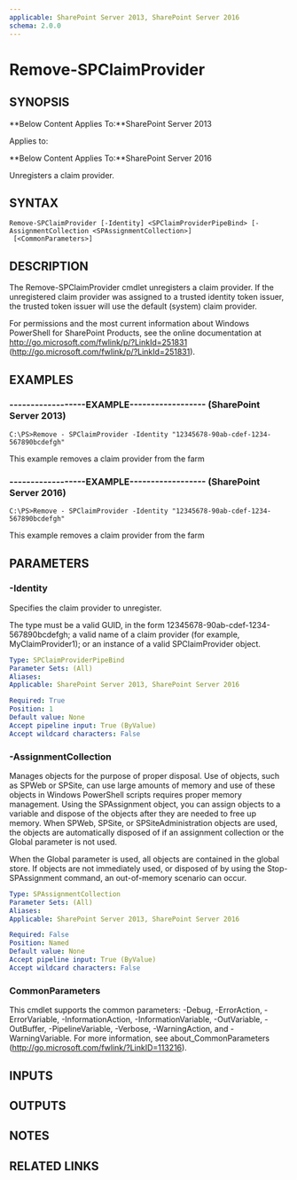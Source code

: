 ```yaml
---
applicable: SharePoint Server 2013, SharePoint Server 2016
schema: 2.0.0
---
```


# Remove-SPClaimProvider

## SYNOPSIS
**Below Content Applies To:**SharePoint Server 2013

Applies to:

**Below Content Applies To:**SharePoint Server 2016

Unregisters a claim provider.



## SYNTAX

```
Remove-SPClaimProvider [-Identity] <SPClaimProviderPipeBind> [-AssignmentCollection <SPAssignmentCollection>]
 [<CommonParameters>]
```

## DESCRIPTION
The Remove-SPClaimProvider cmdlet unregisters a claim provider.
If the unregistered claim provider was assigned to a trusted identity token issuer, the trusted token issuer will use the default (system) claim provider.

For permissions and the most current information about Windows PowerShell for SharePoint Products, see the online documentation at http://go.microsoft.com/fwlink/p/?LinkId=251831 (http://go.microsoft.com/fwlink/p/?LinkId=251831).

## EXAMPLES

### ------------------EXAMPLE------------------ (SharePoint Server 2013)
```
C:\PS>Remove - SPClaimProvider -Identity "12345678-90ab-cdef-1234-567890bcdefgh"
```

This example removes a claim provider from the farm

### ------------------EXAMPLE------------------ (SharePoint Server 2016)
```
C:\PS>Remove - SPClaimProvider -Identity "12345678-90ab-cdef-1234-567890bcdefgh"
```

This example removes a claim provider from the farm

## PARAMETERS

### -Identity
Specifies the claim provider to unregister.

The type must be a valid GUID, in the form 12345678-90ab-cdef-1234-567890bcdefgh; a valid name of a claim provider (for example, MyClaimProvider1); or an instance of a valid SPClaimProvider object.

```yaml
Type: SPClaimProviderPipeBind
Parameter Sets: (All)
Aliases: 
Applicable: SharePoint Server 2013, SharePoint Server 2016

Required: True
Position: 1
Default value: None
Accept pipeline input: True (ByValue)
Accept wildcard characters: False
```

### -AssignmentCollection
Manages objects for the purpose of proper disposal.
Use of objects, such as SPWeb or SPSite, can use large amounts of memory and use of these objects in Windows PowerShell scripts requires proper memory management.
Using the SPAssignment object, you can assign objects to a variable and dispose of the objects after they are needed to free up memory.
When SPWeb, SPSite, or SPSiteAdministration objects are used, the objects are automatically disposed of if an assignment collection or the Global parameter is not used.

When the Global parameter is used, all objects are contained in the global store.
If objects are not immediately used, or disposed of by using the Stop-SPAssignment command, an out-of-memory scenario can occur.

```yaml
Type: SPAssignmentCollection
Parameter Sets: (All)
Aliases: 
Applicable: SharePoint Server 2013, SharePoint Server 2016

Required: False
Position: Named
Default value: None
Accept pipeline input: True (ByValue)
Accept wildcard characters: False
```

### CommonParameters
This cmdlet supports the common parameters: -Debug, -ErrorAction, -ErrorVariable, -InformationAction, -InformationVariable, -OutVariable, -OutBuffer, -PipelineVariable, -Verbose, -WarningAction, and -WarningVariable. For more information, see about_CommonParameters (http://go.microsoft.com/fwlink/?LinkID=113216).

## INPUTS

## OUTPUTS

## NOTES

## RELATED LINKS

